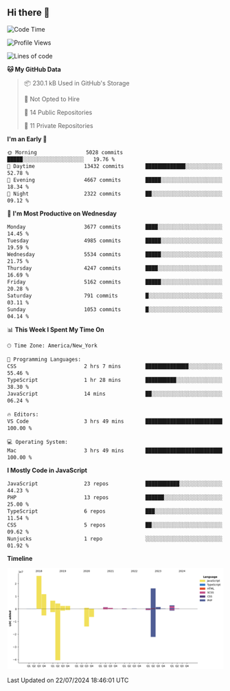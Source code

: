 ## Hi there 👋

<!--START_SECTION:waka-->
![Code Time](http://img.shields.io/badge/Code%20Time-257%20hrs%2047%20mins-blue)

![Profile Views](http://img.shields.io/badge/Profile%20Views-6-blue)

![Lines of code](https://img.shields.io/badge/From%20Hello%20World%20I%27ve%20Written-77.2%20million%20lines%20of%20code-blue)

**🐱 My GitHub Data** 

> 📦 230.1 kB Used in GitHub's Storage 
 > 
> 🚫 Not Opted to Hire
 > 
> 📜 14 Public Repositories 
 > 
> 🔑 11 Private Repositories 
 > 
**I'm an Early 🐤** 

```text
🌞 Morning                5028 commits        █████░░░░░░░░░░░░░░░░░░░░   19.76 % 
🌆 Daytime                13432 commits       █████████████░░░░░░░░░░░░   52.78 % 
🌃 Evening                4667 commits        █████░░░░░░░░░░░░░░░░░░░░   18.34 % 
🌙 Night                  2322 commits        ██░░░░░░░░░░░░░░░░░░░░░░░   09.12 % 
```
📅 **I'm Most Productive on Wednesday** 

```text
Monday                   3677 commits        ████░░░░░░░░░░░░░░░░░░░░░   14.45 % 
Tuesday                  4985 commits        █████░░░░░░░░░░░░░░░░░░░░   19.59 % 
Wednesday                5534 commits        █████░░░░░░░░░░░░░░░░░░░░   21.75 % 
Thursday                 4247 commits        ████░░░░░░░░░░░░░░░░░░░░░   16.69 % 
Friday                   5162 commits        █████░░░░░░░░░░░░░░░░░░░░   20.28 % 
Saturday                 791 commits         █░░░░░░░░░░░░░░░░░░░░░░░░   03.11 % 
Sunday                   1053 commits        █░░░░░░░░░░░░░░░░░░░░░░░░   04.14 % 
```


📊 **This Week I Spent My Time On** 

```text
🕑︎ Time Zone: America/New_York

💬 Programming Languages: 
CSS                      2 hrs 7 mins        ██████████████░░░░░░░░░░░   55.46 % 
TypeScript               1 hr 28 mins        ██████████░░░░░░░░░░░░░░░   38.30 % 
JavaScript               14 mins             ██░░░░░░░░░░░░░░░░░░░░░░░   06.24 % 

🔥 Editors: 
VS Code                  3 hrs 49 mins       █████████████████████████   100.00 % 

💻 Operating System: 
Mac                      3 hrs 49 mins       █████████████████████████   100.00 % 
```

**I Mostly Code in JavaScript** 

```text
JavaScript               23 repos            ███████████░░░░░░░░░░░░░░   44.23 % 
PHP                      13 repos            ██████░░░░░░░░░░░░░░░░░░░   25.00 % 
TypeScript               6 repos             ███░░░░░░░░░░░░░░░░░░░░░░   11.54 % 
CSS                      5 repos             ██░░░░░░░░░░░░░░░░░░░░░░░   09.62 % 
Nunjucks                 1 repo              ░░░░░░░░░░░░░░░░░░░░░░░░░   01.92 % 
```



**Timeline**

![Lines of Code chart](https://raw.githubusercontent.com/wilbertcaba/wilbertcaba/main/assets/bar_graph.png)


 Last Updated on 22/07/2024 18:46:01 UTC
<!--END_SECTION:waka-->

<!--
**wilbertcaba/wilbertcaba** is a ✨ _special_ ✨ repository because its `README.md` (this file) appears on your GitHub profile.

Here are some ideas to get you started:

- 🔭 I’m currently working on ...
- 🌱 I’m currently learning ...
- 👯 I’m looking to collaborate on ...
- 🤔 I’m looking for help with ...
- 💬 Ask me about ...
- 📫 How to reach me: ...
- 😄 Pronouns: ...
- ⚡ Fun fact: ...
-->
